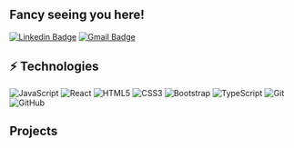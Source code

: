 ## Fancy seeing you here!

[![Linkedin Badge](https://img.shields.io/badge/-eminkocabuga-blue?style=flat-square&logo=Linkedin&logoColor=white&link=https://www.linkedin.com/in/eminkocabuga/)](https://www.linkedin.com/in/eminkocabuga/)
[![Gmail Badge](https://img.shields.io/badge/-eminkocabuga@gmail.com-c14438?style=flat-square&logo=Gmail&logoColor=white&link=mailto:eminkocabuga@gmail.com)](mailto:eminkocabuga@gmail.com)

## ⚡ Technologies

![JavaScript](https://img.shields.io/badge/-JavaScript-black?style=flat-square&logo=javascript)
![React](https://img.shields.io/badge/-React-black?style=flat-square&logo=react)
![HTML5](https://img.shields.io/badge/-HTML5-E34F26?style=flat-square&logo=html5&logoColor=white)
![CSS3](https://img.shields.io/badge/-CSS3-1572B6?style=flat-square&logo=css3)
![Bootstrap](https://img.shields.io/badge/-Bootstrap-563D7C?style=flat-square&logo=bootstrap)
![TypeScript](https://img.shields.io/badge/-TypeScript-007ACC?style=flat-square&logo=typescript)
![Git](https://img.shields.io/badge/-Git-black?style=flat-square&logo=git)
![GitHub](https://img.shields.io/badge/-GitHub-181717?style=flat-square&logo=github)

##  Projects

